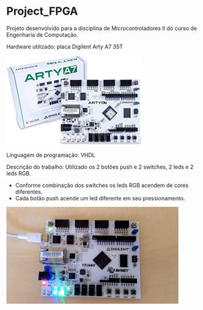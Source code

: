 # Project_FPGA
Projeto desenvolvido para a disciplina de Microcontroladores II do curso de Engenharia de Computação.

Hardware utilizado: placa Digilent Arty A7 35T


![alt text](https://github.com/jessenKS/Project_FPGA/blob/main/Images/arty.jpg)


Linguagem de programação: VHDL

Descrição do trabalho: Utilizado os 2 botões push e 2 switches, 2 leds e 2 leds RGB.

- Conforme combinação dos switches os leds RGB acendem de cores diferentes.
- Cada botão push acende um led diferente em seu pressionamento.


<img src="https://github.com/jessenKS/Project_FPGA/blob/main/Images/ledsArty.jpg" width="450">
